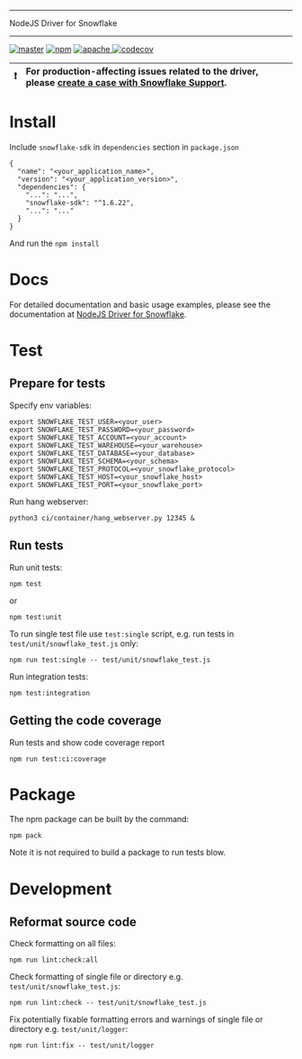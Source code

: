 ********************************************************************************
NodeJS Driver for Snowflake
********************************************************************************
<p>
  <a href="https://github.com/snowflakedb/snowflake-connector-nodejs/actions?query=workflow%3A%22Build+and+Test%22+branch%3Amaster" target="_blank"><img src="https://github.com/snowflakedb/snowflake-connector-nodejs/workflows/Build%20and%20Test/badge.svg?branch=master" alt="master" /></a>
  <a href="https://www.npmjs.com/package/snowflake-sdk" target="_blank"><img src="https://img.shields.io/npm/v/snowflake-sdk.svg" alt="npm" /></a> 
  <a href="http://www.apache.org/licenses/LICENSE-2.0.txt" target="_blank"><img src="http://img.shields.io/:license-Apache%202-brightgreen.svg" alt="apache" /> </a>
  <a href="https://codecov.io/gh/snowflakedb/snowflake-connector-nodejs" target="_blank"><img src="https://codecov.io/gh/snowflakedb/snowflake-connector-nodejs/branch/master/graph/badge.svg?token=QZMWDu35ds" alt="codecov" /></a>
</p>


| :exclamation:        | For production-affecting issues related to the driver, please [create a case with Snowflake Support](https://community.snowflake.com/s/article/How-To-Submit-a-Support-Case-in-Snowflake-Lodge).   |
|---------------|:------------------------|

Install
======================================================================

Include ``snowflake-sdk`` in ``dependencies`` section in ``package.json``
```
{
  "name": "<your_application_name>",
  "version": "<your_application_version>",
  "dependencies": {
    "...": "...",        
    "snowflake-sdk": "^1.6.22",
    "...": "..."
  }
}
```
And run the <code>npm install</code>

Docs
======================================================================

For detailed documentation and basic usage examples, please see the documentation 
at <a href="https://docs.snowflake.net/manuals/user-guide/nodejs-driver.html">NodeJS Driver for Snowflake</a>.

Test
======================================================================

Prepare for tests
----------------------------------------------------------------------

Specify env variables:

```
export SNOWFLAKE_TEST_USER=<your_user>
export SNOWFLAKE_TEST_PASSWORD=<your_password>
export SNOWFLAKE_TEST_ACCOUNT=<your_account>
export SNOWFLAKE_TEST_WAREHOUSE=<your_warehouse>
export SNOWFLAKE_TEST_DATABASE=<your_database>
export SNOWFLAKE_TEST_SCHEMA=<your_schema>
export SNOWFLAKE_TEST_PROTOCOL=<your_snowflake_protocol>
export SNOWFLAKE_TEST_HOST=<your_snowflake_host>
export SNOWFLAKE_TEST_PORT=<your_snowflake_port>
```

Run hang webserver:
```
python3 ci/container/hang_webserver.py 12345 &
```

Run tests
----------------------------------------------------------------------

Run unit tests:
```
npm test
```
or
```
npm test:unit
```

To run single test file use `test:single` script, e.g. run tests in `test/unit/snowflake_test.js` only:

```
npm run test:single -- test/unit/snowflake_test.js
```

Run integration tests:
```
npm test:integration
```

Getting the code coverage
----------------------------------------------------------------------

Run tests and show code coverage report
```
npm run test:ci:coverage
```

Package
======================================================================

The npm package can be built by the command:
```
npm pack
```

Note it is not required to build a package to run tests blow.

Development
======================================================================

Reformat source code
----------------------------------------------------------------------

Check formatting on all files:

```
npm run lint:check:all
```

Check formatting of single file or directory e.g. `test/unit/snowflake_test.js`:

```
npm run lint:check -- test/unit/snowflake_test.js
```

Fix potentially fixable formatting errors and warnings of single file or directory e.g. `test/unit/logger`:

```
npm run lint:fix -- test/unit/logger
```
